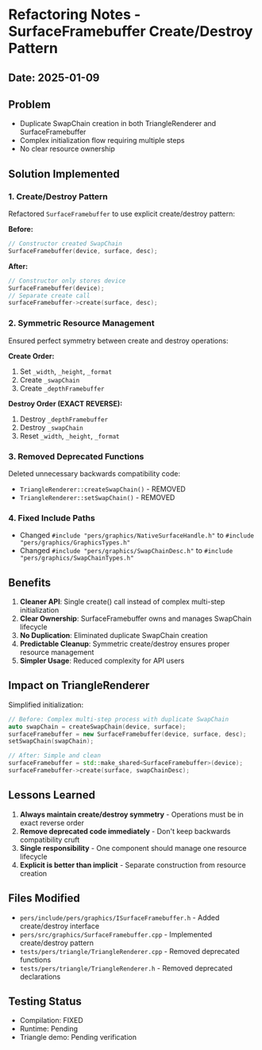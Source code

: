 # Refactoring Notes - SurfaceFramebuffer Create/Destroy Pattern

## Date: 2025-01-09

## Problem
- Duplicate SwapChain creation in both TriangleRenderer and SurfaceFramebuffer
- Complex initialization flow requiring multiple steps
- No clear resource ownership

## Solution Implemented

### 1. Create/Destroy Pattern
Refactored `SurfaceFramebuffer` to use explicit create/destroy pattern:

**Before:**
```cpp
// Constructor created SwapChain
SurfaceFramebuffer(device, surface, desc);
```

**After:**
```cpp
// Constructor only stores device
SurfaceFramebuffer(device);
// Separate create call
surfaceFramebuffer->create(surface, desc);
```

### 2. Symmetric Resource Management
Ensured perfect symmetry between create and destroy operations:

**Create Order:**
1. Set `_width`, `_height`, `_format`
2. Create `_swapChain`
3. Create `_depthFramebuffer`

**Destroy Order (EXACT REVERSE):**
1. Destroy `_depthFramebuffer`
2. Destroy `_swapChain`
3. Reset `_width`, `_height`, `_format`

### 3. Removed Deprecated Functions
Deleted unnecessary backwards compatibility code:
- `TriangleRenderer::createSwapChain()` - REMOVED
- `TriangleRenderer::setSwapChain()` - REMOVED

### 4. Fixed Include Paths
- Changed `#include "pers/graphics/NativeSurfaceHandle.h"` to `#include "pers/graphics/GraphicsTypes.h"`
- Changed `#include "pers/graphics/SwapChainDesc.h"` to `#include "pers/graphics/SwapChainTypes.h"`

## Benefits
1. **Cleaner API**: Single create() call instead of complex multi-step initialization
2. **Clear Ownership**: SurfaceFramebuffer owns and manages SwapChain lifecycle
3. **No Duplication**: Eliminated duplicate SwapChain creation
4. **Predictable Cleanup**: Symmetric create/destroy ensures proper resource management
5. **Simpler Usage**: Reduced complexity for API users

## Impact on TriangleRenderer
Simplified initialization:
```cpp
// Before: Complex multi-step process with duplicate SwapChain
auto swapChain = createSwapChain(device, surface);
surfaceFramebuffer = new SurfaceFramebuffer(device, surface, desc);
setSwapChain(swapChain);

// After: Simple and clean
surfaceFramebuffer = std::make_shared<SurfaceFramebuffer>(device);
surfaceFramebuffer->create(surface, swapChainDesc);
```

## Lessons Learned
1. **Always maintain create/destroy symmetry** - Operations must be in exact reverse order
2. **Remove deprecated code immediately** - Don't keep backwards compatibility cruft
3. **Single responsibility** - One component should manage one resource lifecycle
4. **Explicit is better than implicit** - Separate construction from resource creation

## Files Modified
- `pers/include/pers/graphics/ISurfaceFramebuffer.h` - Added create/destroy interface
- `pers/src/graphics/SurfaceFramebuffer.cpp` - Implemented create/destroy pattern
- `tests/pers/triangle/TriangleRenderer.cpp` - Removed deprecated functions
- `tests/pers/triangle/TriangleRenderer.h` - Removed deprecated declarations

## Testing Status
- Compilation: FIXED
- Runtime: Pending
- Triangle demo: Pending verification